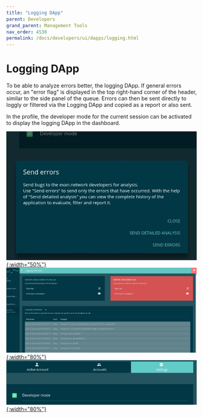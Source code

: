 ```yaml
---
title: "Logging DApp"
parent: Developers
grand_parent: Management Tools
nav_order: 4530
permalink: /docs/developers/ui/dapps/logging.html
---
```


# Logging DApp

To be able to analyze errors better, the logging DApp. If general errors occur, an "error flag" is displayed in the top right-hand corner of the header, similar to the side panel of the queue. Errors can then be sent directly to loggly or filtered via the Logging DApp and copied as a report or also sent.

In the profile, the developer mode for the current session can be activated to display the logging DApp in the dashboard.

[![Error Popup](/docs/4000_developers/4500_management-tools/img/logging-1.jpeg){:width="50%"}](/docs/4000_developers/4500_management-tools/img/logging-1.jpeg)
[![Logging DApp](/docs/4000_developers/4500_management-tools/img/logging-2.jpeg){:width="80%"}](/docs/4000_developers/4500_management-tools/img/logging-2.jpeg)
[![Developer Mode](/docs/4000_developers/4500_management-tools/img/logging-3.jpeg){:width="80%"}](/docs/4000_developers/4500_management-tools/img/logging-3.jpeg)
